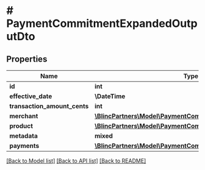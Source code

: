 # # PaymentCommitmentExpandedOutputDto

## Properties

Name | Type | Description | Notes
------------ | ------------- | ------------- | -------------
**id** | **int** |  |
**effective_date** | **\DateTime** |  |
**transaction_amount_cents** | **int** |  |
**merchant** | [**\BlincPartners\Model\PaymentCommitmentMerchantOutputDto**](PaymentCommitmentMerchantOutputDto.md) |  |
**product** | [**\BlincPartners\Model\PaymentCommitmentProductDto**](PaymentCommitmentProductDto.md) |  |
**metadata** | **mixed** |  | [optional]
**payments** | [**\BlincPartners\Model\PaymentCommitmentPaymentOutputDto[]**](PaymentCommitmentPaymentOutputDto.md) |  |

[[Back to Model list]](../../README.md#models) [[Back to API list]](../../README.md#endpoints) [[Back to README]](../../README.md)
